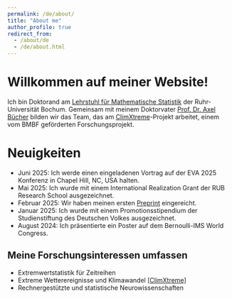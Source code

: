 ```yaml
---
permalink: /de/about/
title: "About me"
author_profile: true
redirect_from: 
  - /about/de
  - /de/about.html
---
```


Willkommen auf meiner Website!
==============================

Ich bin Doktorand am [Lehrstuhl für Mathematische Statistik](https://math.ruhr-uni-bochum.de/en/faculty/professorships/stochastics/group-buecher/) der Ruhr-Universität Bochum. Gemeinsam mit meinem Doktorvater [Prof. Dr. Axel Bücher](https://math.ruhr-uni-bochum.de/en/faculty/professorships/stochastics/group-buecher/staff/axel-buecher/) bilden wir das Team, das am [ClimXtreme](https://www.climxtreme.de/)-Projekt arbeitet, einem vom BMBF geförderten Forschungsprojekt.

Neuigkeiten
===========

- Juni 2025: Ich werde einen eingeladenen Vortrag auf der EVA 2025 Konferenz in Chapel Hill, NC, USA halten.
- Mai 2025: Ich wurde mit einem International Realization Grant der RUB Research School ausgezeichnet.
- Februar 2025: Wir haben meinen ersten [Preprint](https://arxiv.org/abs/2502.15036) eingereicht.
- Januar 2025: Ich wurde mit einem Promotionsstipendium der Studienstiftung des Deutschen Volkes ausgezeichnet.
- August 2024: Ich präsentierte ein Poster auf dem Bernoulli-IMS World Congress.

Meine Forschungsinteressen umfassen
-----------------------------------

- Extremwertstatistik für Zeitreihen
- Extreme Wetterereignisse und Klimawandel [[ClimXtreme]](https://www.climxtreme.de/)
- Rechnergestützte und statistische Neurowissenschaften
